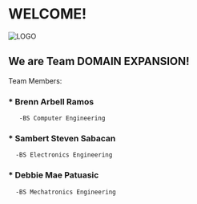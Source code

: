 # WELCOME!
![LOGO](C:\Users\dpatuasic\Downloads/images/DomainExpansion-Logo.png)

## We are Team DOMAIN EXPANSION!
Team Members:
###   * **Brenn Arbell Ramos**
       -BS Computer Engineering
###  * **Sambert Steven Sabacan**
      -BS Electronics Engineering 
###  * **Debbie Mae Patuasic**
      -BS Mechatronics Engineering  
